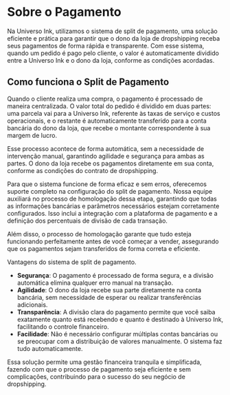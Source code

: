 # Sobre o Pagamento

Na Universo Ink, utilizamos o sistema de split de pagamento, uma solução eficiente e prática para garantir que o dono da loja de dropshipping receba seus pagamentos de forma rápida e transparente. Com esse sistema, quando um pedido é pago pelo cliente, o valor é automaticamente dividido entre a Universo Ink e o dono da loja, conforme as condições acordadas.

## Como funciona o Split de Pagamento

Quando o cliente realiza uma compra, o pagamento é processado de maneira centralizada. O valor total do pedido é dividido em duas partes: uma parcela vai para a Universo Ink, referente às taxas de serviço e custos operacionais, e o restante é automaticamente transferido para a conta bancária do dono da loja, que recebe o montante correspondente à sua margem de lucro. 

Esse processo acontece de forma automática, sem a necessidade de intervenção manual, garantindo agilidade e segurança para ambas as partes. O dono da loja recebe os pagamentos diretamente em sua conta, conforme as condições do contrato de dropshipping.

Para que o sistema funcione de forma eficaz e sem erros, oferecemos suporte completo na configuração do split de pagamento. Nossa equipe auxiliará no processo de homologação dessa etapa, garantindo que todas as informações bancárias e parâmetros necessários estejam corretamente configurados. Isso inclui a integração com a plataforma de pagamento e a definição dos percentuais de divisão de cada transação.

Além disso, o processo de homologação garante que tudo esteja funcionando perfeitamente antes de você começar a vender, assegurando que os pagamentos sejam transferidos de forma correta e eficiente. 

Vantagens do sistema de split de pagamento.

- **Segurança**: O pagamento é processado de forma segura, e a divisão automática elimina qualquer erro manual na transação.
- **Agilidade**: O dono da loja recebe sua parte diretamente na conta bancária, sem necessidade de esperar ou realizar transferências adicionais.
- **Transparência**: A divisão clara do pagamento permite que você saiba exatamente quanto está recebendo e quanto é destinado à Universo Ink, facilitando o controle financeiro.
- **Facilidade**: Não é necessário configurar múltiplas contas bancárias ou se preocupar com a distribuição de valores manualmente. O sistema faz tudo automaticamente.

Essa solução permite uma gestão financeira tranquila e simplificada, fazendo com que o processo de pagamento seja eficiente e sem complicações, contribuindo para o sucesso do seu negócio de dropshipping.